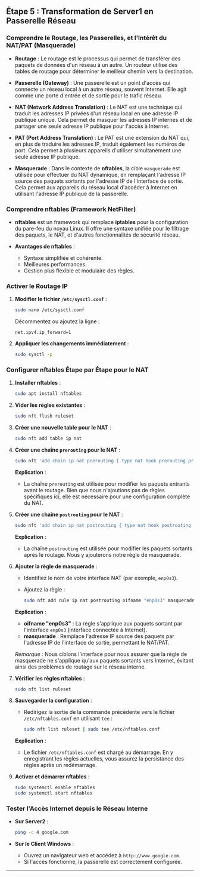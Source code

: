 ## **Étape 5 : Transformation de Server1 en Passerelle Réseau**

### **Comprendre le Routage, les Passerelles, et l'Intérêt du NAT/PAT (Masquerade)**

- **Routage** : Le routage est le processus qui permet de transférer des paquets de données d'un réseau à un autre. Un routeur utilise des tables de routage pour déterminer le meilleur chemin vers la destination.

- **Passerelle (Gateway)** : Une passerelle est un point d'accès qui connecte un réseau local à un autre réseau, souvent Internet. Elle agit comme une porte d'entrée et de sortie pour le trafic réseau.

- **NAT (Network Address Translation)** : Le NAT est une technique qui traduit les adresses IP privées d'un réseau local en une adresse IP publique unique. Cela permet de masquer les adresses IP internes et de partager une seule adresse IP publique pour l'accès à Internet.

- **PAT (Port Address Translation)** : Le PAT est une extension du NAT qui, en plus de traduire les adresses IP, traduit également les numéros de port. Cela permet à plusieurs appareils d'utiliser simultanément une seule adresse IP publique.

- **Masquerade** : Dans le contexte de **nftables**, la cible `masquerade` est utilisée pour effectuer du NAT dynamique, en remplaçant l'adresse IP source des paquets sortants par l'adresse IP de l'interface de sortie. Cela permet aux appareils du réseau local d'accéder à Internet en utilisant l'adresse IP publique de la passerelle.

### **Comprendre nftables (Framework NetFilter)**

- **nftables** est un framework qui remplace **iptables** pour la configuration du pare-feu du noyau Linux. Il offre une syntaxe unifiée pour le filtrage des paquets, le NAT, et d'autres fonctionnalités de sécurité réseau.

- **Avantages de nftables** :

  - Syntaxe simplifiée et cohérente.
  - Meilleures performances.
  - Gestion plus flexible et modulaire des règles.

### **Activer le Routage IP**

1. **Modifier le fichier `/etc/sysctl.conf`** :

   ```bash
   sudo nano /etc/sysctl.conf
   ```

   Décommentez ou ajoutez la ligne :

   ```
   net.ipv4.ip_forward=1
   ```

2. **Appliquer les changements immédiatement** :

   ```bash
   sudo sysctl -p
   ```

### **Configurer nftables Étape par Étape pour le NAT**

1. **Installer nftables** :

   ```bash
   sudo apt install nftables
   ```

2. **Vider les règles existantes** :

   ```bash
   sudo nft flush ruleset
   ```

3. **Créer une nouvelle table pour le NAT** :

   ```bash
   sudo nft add table ip nat
   ```

4. **Créer une chaîne `prerouting` pour le NAT** :

   ```bash
   sudo nft 'add chain ip nat prerouting { type nat hook prerouting priority -100; policy accept; }'
   ```

   **Explication** :

   - La chaîne `prerouting` est utilisée pour modifier les paquets entrants avant le routage. Bien que nous n'ajoutions pas de règles spécifiques ici, elle est nécessaire pour une configuration complète du NAT.

5. **Créer une chaîne `postrouting` pour le NAT** :

   ```bash
   sudo nft 'add chain ip nat postrouting { type nat hook postrouting priority 100; policy accept; }'
   ```

   **Explication** :

   - La chaîne `postrouting` est utilisée pour modifier les paquets sortants après le routage. Nous y ajouterons notre règle de masquerade.

6. **Ajouter la règle de masquerade** :

   - Identifiez le nom de votre interface NAT (par exemple, `enp0s3`).

   - Ajoutez la règle :

     ```bash
     sudo nft add rule ip nat postrouting oifname "enp0s3" masquerade
     ```

   **Explication** :

   - **oifname "enp0s3"** : La règle s'applique aux paquets sortant par l'interface `enp0s3` (interface connectée à Internet).
   - **masquerade** : Remplace l'adresse IP source des paquets par l'adresse IP de l'interface de sortie, permettant le NAT/PAT.

   _Remarque :_ Nous ciblons l'interface pour nous assurer que la règle de masquerade ne s'applique qu'aux paquets sortants vers Internet, évitant ainsi des problèmes de routage sur le réseau interne.

7. **Vérifier les règles nftables** :

   ```bash
   sudo nft list ruleset
   ```

8. **Sauvegarder la configuration** :

   - Redirigez la sortie de la commande précédente vers le fichier `/etc/nftables.conf` en utilisant `tee` :

     ```bash
     sudo nft list ruleset | sudo tee /etc/nftables.conf
     ```

   **Explication** :

   - Le fichier `/etc/nftables.conf` est chargé au démarrage. En y enregistrant les règles actuelles, vous assurez la persistance des règles après un redémarrage.

9. **Activer et démarrer nftables** :

   ```bash
   sudo systemctl enable nftables
   sudo systemctl start nftables
   ```

### **Tester l'Accès Internet depuis le Réseau Interne**

- **Sur Server2** :

  ```bash
  ping -c 4 google.com
  ```

- **Sur le Client Windows** :

  - Ouvrez un navigateur web et accédez à `http://www.google.com`.
  - Si l'accès fonctionne, la passerelle est correctement configurée.

---

